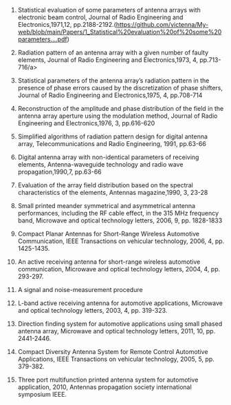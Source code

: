 1. Statistical evaluation of some parameters of antenna arrays with electronic beam control, Journal of Radio Engineering and Electronics,1971,12, pp.2188-2192.(https://github.com/victenna/My-web/blob/main/Papers/1_Statistical%20evaluation%20of%20some%20parameters....pdf)

2. Radiation pattern of an antenna array with a given number of faulty elements, Journal of Radio Engineering and Electronics,1973, 4, pp.713-716/a>

3. Statistical parameters of the antenna array’s radiation pattern in the presence of phase errors caused by the discretization of phase shifters, Journal of Radio Engineering and Electronics,1975, 4, pp.708-714

4. Reconstruction of the amplitude and phase distribution of the field in the antenna array aperture using the modulation method, Journal of Radio Engineering and Electronics,1976, 3, pp.616-620

5. Simplified algorithms of radiation pattern design for digital antenna array, Telecommunications and Radio Engineering, 1991, pp.63-66

6. Digital antenna array with non-identical parameters of receiving elements, Аntenna-waveguide technology and radio wave propagation,1990,7, pp.63-66

7. Evaluation of the array field distribution based on the spectral characteristics of the elements, Antennas magazine,1990, 3, 23-28

8. Small printed meander symmetrical and asymmetrical antenna performances, including the RF cable effect, in the 315 MHz frequency band, Microwave and optical technology letters, 2006, 9, pp. 1828-1833

9. Compact Planar Antennas for Short-Range Wireless Automotive Communication, IEEE Transactions on vehicular technology, 2006, 4, pp. 1425-1435.

10. An active receiving antenna for short-range wireless automotive communication, Microwave and optical technology letters, 2004, 4, pp. 293-297.

11. A signal and noise-measurement procedure

12. L-band active receiving antenna for automotive applications, Microwave and optical technology letters, 2003, 4, pp. 319-323.

13. Direction finding system for automotive applications using small phased antenna array, Microwave and optical technology letters, 2011, 10, pp. 2441-2446.

14. Compact Diversity Antenna System for Remote Control Automotive Applications, IEEE Transactions on vehicular technology, 2005, 5, pp. 379-382.

15. Three port multifunction printed antenna system for automotive application, 2010, Antennas propagation society international symposium IEEE.
